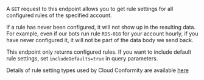 A `GET` request to this endpoint allows you to get rule settings for all configured rules of the specified account.

If a rule has never been configured, it will not show up in the resulting data.
For example, even if our bots run rule `RDS-018` for your account hourly, if you have never configured it, it will not be part of the data body we send back.

This endpoint only returns configured rules. If you want to include default rule settings, set `includeDefaults=true` in query parameters.

Details of rule setting types used by Cloud Conformity are available [here](#fix-me)
